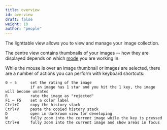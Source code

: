 ```yaml
---
title: overview
id: overview
draft: false
weight: 10
author: "people"
---
```


The lighttable view allows you to view and manage your image collection.

The centre view contains thumbnails of your images -- how they are displayed depends on which [mode](./lighttable-modes/_index.md) you are working in.

While the mouse is over an image thumbnail or images are selected, there are a number of actions you can perform with keyboard shortcuts:

```
0 – 5      set the rating of the image 
           if an image has 1 star and you hit the 1 key, the image will become unrated 
R          rate the image as "rejected"
F1 – F5    set a color label
Ctrl+C     copy the history stack
Ctrl+V     paste the copied history stack
D          open in darkroom view for developing
W          fully zoom into the current image while the key is pressed
Ctrl+W     fully zoom into the current image and show areas in focus
```
